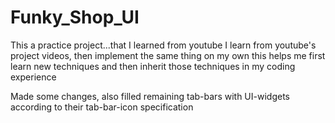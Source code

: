 # Funky_Shop_UI
This a practice project...that I learned from youtube I learn from youtube's project videos, then implement the same thing on my own this helps me first learn new techniques and then inherit those techniques in my coding experience
 
Made some changes, also filled remaining tab-bars with UI-widgets according to their tab-bar-icon specification
